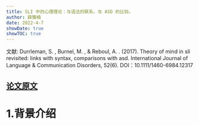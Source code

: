```yaml
---
title: SLI 中的心理理论：与语法的联系，与 ASD 的比较。
author: 薛雅楠
date: 2022-4-7
showDate: true
showTOC: true
---
```

文献: Durrleman, S. ,  Burnel, M. , &  Reboul, A. . (2017). Theory of mind in sli revisited: links with syntax, comparisons with asd. International Journal of Language & Communication Disorders, 52(6). DOI：10.1111/1460-6984.12317

[论文原文](../Source_Files/2022-4-7-XYN1.Pdf)
---
# 1.背景介绍
